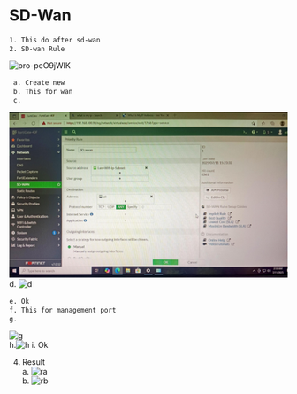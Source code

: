 # SD-Wan
	1. This do after sd-wan
	2. SD-wan Rule
![pro-peO9jWIK](https://github.com/user-attachments/assets/502efb11-79d1-4313-960a-35345dc1a59c)

     a. Create new 
     b. This for wan
     c.
![c](https://github.com/kpnishandh/SD-Wan/blob/main/c.jpeg)		
  d. ![d](https://github.com/user-attachments/assets/470bf3d5-a01d-422c-b445-d5d7ed337856)

    e. Ok
    f. This for management port
    g.
![g](https://github.com/user-attachments/assets/88c30f8a-451e-4c69-a5d4-4176f52d1307)		
		h.![h](https://github.com/user-attachments/assets/d0f7fc3e-f1f6-4c51-a933-53d6bb5047f3)
i. Ok

4. Result  
a. 
![ra](https://github.com/user-attachments/assets/eca1d7bb-3e65-417f-ba4b-5e8b40b69c98)	
		b. 
![rb](https://github.com/user-attachments/assets/07c52b64-897a-4f0d-a49c-701f053dbddd)

